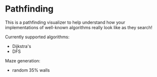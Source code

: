 # Pathfinding

This is a pathfinding visualizer to help understand how your implementations of well-known algorithms really look like as they search!

Currently supported algorithms:

- Dijkstra's
- DFS

Maze generation:

- random 35% walls
